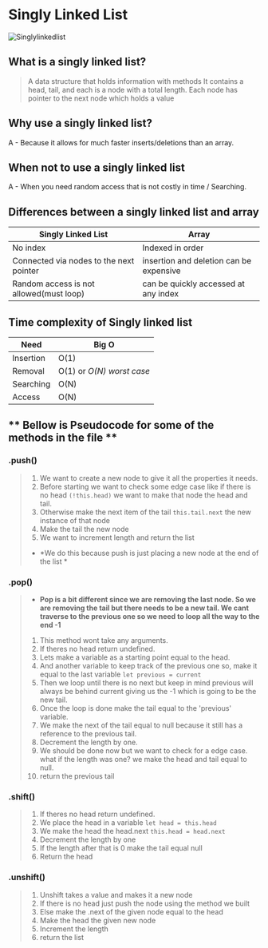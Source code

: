 # Singly Linked List 

![Singlylinkedlist](https://miro.medium.com/max/953/1*elJncKhH_P9oQglfI1aVQA.png)

## What is a singly linked list?
> A data structure that holds information with methods 
> It contains a head, tail, and each is a node with a total length. 
> Each node has pointer to the next node which holds a value 

## Why use a singly linked list?
 A - Because it allows for much faster inserts/deletions than an array.
## When not to use a singly linked list
 A - When you need random access that is not costly in time / Searching.

## Differences between a singly linked list and array
Singly Linked List | Array
------------ | -------------
No index | Indexed in order
Connected via nodes to the next pointer | insertion and deletion can be expensive
Random access is not allowed(must loop) | can be quickly accessed at any index

## Time complexity of Singly linked list
Need| Big O
------------ | -------------
Insertion | O(1)
Removal | O(1) or *O(N) worst case*
Searching | O(N)
Access | O(N)

## ** Bellow is Pseudocode for some of the methods in the file **

### .push()
> 1. We want to create a new node to give it all the properties it needs. 
> 2. Before starting we want to check some edge case like if there is no head `(!this.head)` we want to make that node the head and tail. 
> 3. Otherwise make the next item of the tail `this.tail.next` the new instance of that node
> 4. Make the tail the new node 
> 5. We want to increment length and return the list 
> * *We do this because push is just placing a new node at the end of the list *

### .pop()
> * **Pop is a bit different since we are removing the last node. So we are removing the tail but there needs to be a new tail. We cant traverse to the previous one so we need to loop all the way to the end -1**
> 1. This method wont take any arguments.
> 2. If theres no head return undefined.
> 3. Lets make a variable as a starting point equal to the head. 
> 4. And another variable to keep track of the previous one so, make it equal to the last variable `let previous = current`
> 5. Then we loop until there is no next but keep in mind previous will always be behind current giving us the -1 which is going to be the new tail.
> 6. Once the loop is done make the tail equal to the 'previous' variable.
> 7. We make the next of the tail equal to null because it still has a reference to the previous tail.
> 8. Decrement the length by one.
> 9. We should be done now but we want to check for a edge case. what if the length was one? we make the head and tail equal to null. 
> 10. return the previous tail 

### .shift()
> 1. If theres no head return undefined.
> 2. We place the head in a variable `let head = this.head`
> 3. We make the head the head.next `this.head = head.next`
> 4. Decrement the length by one 
> 5. If the length after that is 0 make the tail equal null
> 6. Return the head

### .unshift()
> 1. Unshift takes a value and makes it a new node
> 2. If there is no head just push the node using the method we built
> 3. Else make the .next of the given node equal to the head
> 4. Make the head the given new node
> 5. Increment the length 
> 6. return the list 



